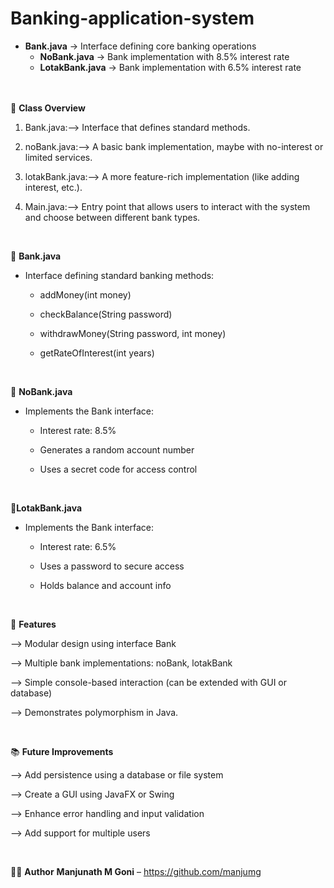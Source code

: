 # Banking-application-system 



- **Bank.java** → Interface defining core banking operations
  - **NoBank.java** → Bank implementation with 8.5% interest rate
  - **LotakBank.java** → Bank implementation with 6.5% interest rate
 

<br><br>
🧩 **Class Overview**

1) Bank.java:-->
   Interface that defines standard methods.

2) noBank.java:-->
   A basic bank implementation, maybe with no-interest or limited services.

3) lotakBank.java:-->
   A more feature-rich implementation (like adding interest, etc.).

4) Main.java:-->
   Entry point that allows users to interact with the system and choose between different bank types.

<br>

🔹 **Bank.java**
- Interface defining standard banking methods:

  - addMoney(int money)

  - checkBalance(String password)

  - withdrawMoney(String password, int money)

  - getRateOfInterest(int years)

    <br>

🔸 **NoBank.java**
- Implements the Bank interface:

  - Interest rate: 8.5%

  - Generates a random account number

  - Uses a secret code for access control

<br>

🔸**LotakBank.java**
- Implements the Bank interface:

  - Interest rate: 6.5%

  - Uses a password to secure access

  - Holds balance and account info


<br>

📌 **Features**

--> Modular design using interface Bank

--> Multiple bank implementations: noBank, lotakBank

--> Simple console-based interaction (can be extended with GUI or database)

--> Demonstrates polymorphism in Java.


   

<br>

📚 **Future Improvements**

--> Add persistence using a database or file system

--> Create a GUI using JavaFX or Swing

--> Enhance error handling and input validation

--> Add support for multiple users

<br>

🧑‍💻 **Author**
 **Manjunath M Goni** – https://github.com/manjumg







